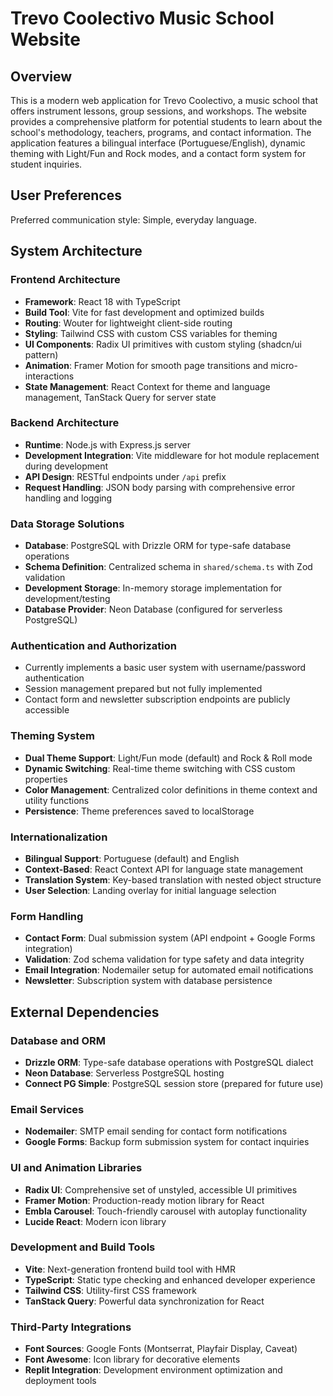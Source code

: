 # Trevo Coolectivo Music School Website

## Overview

This is a modern web application for Trevo Coolectivo, a music school that offers instrument lessons, group sessions, and workshops. The website provides a comprehensive platform for potential students to learn about the school's methodology, teachers, programs, and contact information. The application features a bilingual interface (Portuguese/English), dynamic theming with Light/Fun and Rock modes, and a contact form system for student inquiries.

## User Preferences

Preferred communication style: Simple, everyday language.

## System Architecture

### Frontend Architecture
- **Framework**: React 18 with TypeScript
- **Build Tool**: Vite for fast development and optimized builds
- **Routing**: Wouter for lightweight client-side routing
- **Styling**: Tailwind CSS with custom CSS variables for theming
- **UI Components**: Radix UI primitives with custom styling (shadcn/ui pattern)
- **Animation**: Framer Motion for smooth page transitions and micro-interactions
- **State Management**: React Context for theme and language management, TanStack Query for server state

### Backend Architecture
- **Runtime**: Node.js with Express.js server
- **Development Integration**: Vite middleware for hot module replacement during development
- **API Design**: RESTful endpoints under `/api` prefix
- **Request Handling**: JSON body parsing with comprehensive error handling and logging

### Data Storage Solutions
- **Database**: PostgreSQL with Drizzle ORM for type-safe database operations
- **Schema Definition**: Centralized schema in `shared/schema.ts` with Zod validation
- **Development Storage**: In-memory storage implementation for development/testing
- **Database Provider**: Neon Database (configured for serverless PostgreSQL)

### Authentication and Authorization
- Currently implements a basic user system with username/password authentication
- Session management prepared but not fully implemented
- Contact form and newsletter subscription endpoints are publicly accessible

### Theming System
- **Dual Theme Support**: Light/Fun mode (default) and Rock & Roll mode
- **Dynamic Switching**: Real-time theme switching with CSS custom properties
- **Color Management**: Centralized color definitions in theme context and utility functions
- **Persistence**: Theme preferences saved to localStorage

### Internationalization
- **Bilingual Support**: Portuguese (default) and English
- **Context-Based**: React Context API for language state management
- **Translation System**: Key-based translation with nested object structure
- **User Selection**: Landing overlay for initial language selection

### Form Handling
- **Contact Form**: Dual submission system (API endpoint + Google Forms integration)
- **Validation**: Zod schema validation for type safety and data integrity
- **Email Integration**: Nodemailer setup for automated email notifications
- **Newsletter**: Subscription system with database persistence

## External Dependencies

### Database and ORM
- **Drizzle ORM**: Type-safe database operations with PostgreSQL dialect
- **Neon Database**: Serverless PostgreSQL hosting
- **Connect PG Simple**: PostgreSQL session store (prepared for future use)

### Email Services
- **Nodemailer**: SMTP email sending for contact form notifications
- **Google Forms**: Backup form submission system for contact inquiries

### UI and Animation Libraries
- **Radix UI**: Comprehensive set of unstyled, accessible UI primitives
- **Framer Motion**: Production-ready motion library for React
- **Embla Carousel**: Touch-friendly carousel with autoplay functionality
- **Lucide React**: Modern icon library

### Development and Build Tools
- **Vite**: Next-generation frontend build tool with HMR
- **TypeScript**: Static type checking and enhanced developer experience
- **Tailwind CSS**: Utility-first CSS framework
- **TanStack Query**: Powerful data synchronization for React

### Third-Party Integrations
- **Font Sources**: Google Fonts (Montserrat, Playfair Display, Caveat)
- **Font Awesome**: Icon library for decorative elements
- **Replit Integration**: Development environment optimization and deployment tools